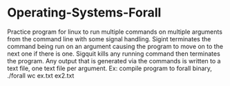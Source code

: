 # Operating-Systems-Forall


Practice program for linux to run multiple commands on multiple arguments from the command line with some signal handling.
Sigint terminates the command being run on an argument causing the program to move on to the next one if there is one.
Sigquit kills any running command then terminates the program. 
Any output that is generated via the commands is written to a text file, one text file per argument.
Ex: compile program to forall binary,
./forall wc ex.txt ex2.txt
